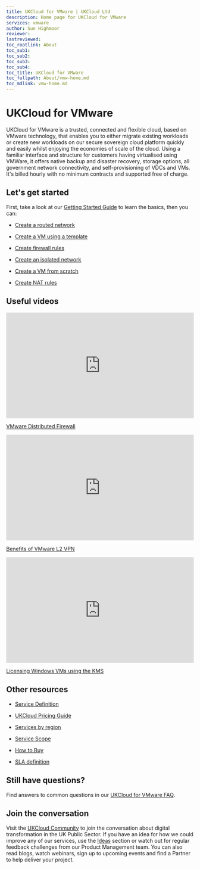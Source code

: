 ```yaml
---
title: UKCloud for VMware | UKCloud Ltd
description: Home page for UKCloud for VMware
services: vmware
author: Sue Highmoor
reviewer:
lastreviewed: 
toc_rootlink: About
toc_sub1: 
toc_sub2:
toc_sub3:
toc_sub4:
toc_title: UKCloud for VMware
toc_fullpath: About/vmw-home.md
toc_mdlink: vmw-home.md
---
```


# UKCloud for VMware

UKCloud for VMware is a trusted, connected and flexible cloud, based on VMware technology, that enables you to either migrate existing workloads or create new workloads on our secure sovereign cloud platform quickly and easily whilst enjoying the economies of scale of the cloud. Using a familiar interface and structure for customers having virtualised using VMWare, it offers native backup and disaster recovery, storage options, all government network connectivity, and self-provisioning of VDCs and VMs. It's billed hourly with no minimum contracts and supported free of charge.

## Let's get started

First, take a look at our [Getting Started Guide](vmw-gs.md) to learn the basics, then you can:

<div class="row">
  <div class="col-md-4"><ul><li><p><a href="https://docs.ukcloud.com/articles/vmware/vmw-how-create-routed-network.html">Create a routed network</a></p></ul></div>
  <div class="col-md-4"><ul><li><p><a href="https://docs.ukcloud.com/articles/vmware/vmw-how-create-vm-from-template.html">Create a VM using a template</a></p></ul></div>
  <div class="col-md-4"><ul><li><p><a href="https://docs.ukcloud.com/articles/vmware/vmw-how-create-firewall-rules.html">Create firewall rules</a></p></ul></div>
</div>

<div class="row">
  <div class="col-md-4"><ul><li><p><a href="https://docs.ukcloud.com/articles/vmware/vmw-how-create-isolated-network.html">Create an isolated network</a></p></ul></div>
  <div class="col-md-4"><ul><li><p><a href="https://docs.ukcloud.com/articles/vmware/vmw-how-create-vm-from-scratch.html">Create a VM from scratch<a></p></ul></div>
  <div class="col-md-4"><ul><li><p><a href="https://docs.ukcloud.com/articles/vmware/vmw-how-create-nat-rules.html">Create NAT rules<a></p></ul></div>
</div>

## Useful videos

<div class="row">
  <div class="col-md-6">
    <div style="padding:56.25% 0 0 0;position:relative;">
      <iframe src="https://player.vimeo.com/video/307686299?color=ffffff&title=0&byline=0&portrait=0" style="position:absolute;top:0;left:0;width:100%;height:100%;" frameborder="0" webkitallowfullscreen mozallowfullscreen allowfullscreen>
      </iframe>
    </div>
    <p><a href="https://vimeo.com/307686299">VMware Distributed Firewall</a></p>
  </div>
  <div class="col-md-6">
    <div style="padding:56.25% 0 0 0;position:relative;">
      <iframe src="https://player.vimeo.com/video/323161271?color=ffffff&title=0&byline=0&portrait=0" style="position:absolute;top:0;left:0;width:100%;height:100%;" frameborder="0" webkitallowfullscreen mozallowfullscreen allowfullscreen>
      </iframe>
    </div>
    <p><a href="https://vimeo.com/323161271">Benefits of VMware L2 VPN</a></p>
  </div>
</div>

<div class="row">
  <div class="col-md-6">
    <div style="padding:56.25% 0 0 0;position:relative;">
      <iframe src="https://player.vimeo.com/video/308877124?color=ffffff&title=0&byline=0&portrait=0" style="position:absolute;top:0;left:0;width:100%;height:100%;" frameborder="0" webkitallowfullscreen mozallowfullscreen allowfullscreen>
      </iframe>
    </div>
    <p><a href="https://vimeo.com/308877124">Licensing Windows VMs using the KMS</a></p>
  </div>
  <div class="col-md-6"></div>
</div>

<script src="https://player.vimeo.com/api/player.js"></script>

## Other resources

<div class="row">
  <div class="col-md-4"><ul><li><p><a href="https://docs.ukcloud.com/articles/vmware/vmw-sd.html">Service Definition</a></p></ul></div>
  <div class="col-md-4"><ul><li><p><a href="https://ukcloud.com/wp-content/uploads/2019/06/ukcloud-pricing-guide-11.0.pdf">UKCloud Pricing Guide</a></p></ul></div>
  <div class="col-md-4"><ul><li><p><a href="https://docs.ukcloud.com/articles/other/other-ref-services-by-region.html">Services by region</a></p></ul></div>
</div>

<div class="row">
  <div class="col-md-4"><ul><li><p><a href="https://docs.ukcloud.com/articles/vmware/vmw-sco.html">Service Scope</a></p></ul></div>
  <div class="col-md-4"><ul><li><p><a href="https://ukcloud.com/how-to-buy/">How to Buy</a></p></ul></div>
  <div class="col-md-4"><ul><li><p><a href="https://docs.ukcloud.com/articles/other/other-ref-sla-definition.html">SLA definition</a></p></ul></div>
</div>

## Still have questions?

Find answers to common questions in our [UKCloud for VMware FAQ](vmw-faq.md).

## Join the conversation

Visit the <a href="https://community.ukcloud.com">UKCloud Community</a> to join the conversation about digital transformation in the UK Public Sector. If you have an idea for how we could improve any of our services, use the <a href="https://community.ukcloud.com/ideas">Ideas</a> section or watch out for regular feedback challenges from our Product Management team. You can also read blogs, watch webinars, sign up to upcoming events and find a Partner to help deliver your project.
